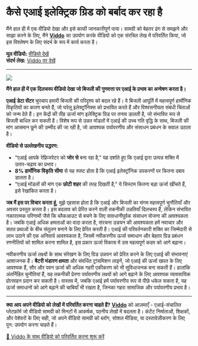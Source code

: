 # कैसे एआई इलेक्ट्रिक ग्रिड को बर्बाद कर रहा है

मैंने हाल ही में एक वीडियो देखा और इसे काफी जानकारीपूर्ण पाया। सामग्री को बेहतर ढंग से समझने और साझा करने के लिए, मैंने **[Viddo](https://viddo.pro/)** का उपयोग करके वीडियो को एक संरचित लेख में परिवर्तित किया, जो इस विश्लेषण के लिए संदर्भ के रूप में कार्य करता है।

**मूल वीडियो:** [वीडियो देखें](https://www.youtube.com/watch?v=3__HO-akNC8)  
**संदर्भ लेख:** [Viddo पर देखें](https://viddo.pro/zh/video-result/6e474ac9-ec65-4715-ac7d-a261ee23f318)

---


![](https://www.youtube.com/embed/3__HO-akNC8)


**मैंने हाल ही में एक दिलचस्प वीडियो देखा जो बिजली की गुणवत्ता पर एआई के प्रभाव का अन्वेषण करता है।**

**एआई डेटा सेंटर** चुपचाप हमारी बिजली की परिदृश्य को बदल रहे हैं। वे बिजली आपूर्ति में महत्वपूर्ण हार्मोनिक विकृतियों का कारण बनते हैं, जो घरेलू इलेक्ट्रॉनिक्स को प्रभावित करते हैं और विश्वसनीयता संबंधी चिंताओं को जन्म देते हैं। इन केंद्रों की तीव्र ऊर्जा मांग इलेक्ट्रिक ग्रिड पर तनाव डालती है, जो संभावित रूप से बिजली बाधित कर सकती है। विशेष रूप से उन्नत मॉडलों में एआई की उच्च गति वृद्धि के साथ, बिजली की मांग आसमान छूने की उम्मीद की जा रही है, जो आवश्यक पर्यावरणीय और संसाधन प्रबंधन के सवाल उठाता है।

**वीडियो से उल्लेखनीय उद्धरण:**
- "एआई आपके रेफ्रिजरेटर को **जोर से** बना रहा है," यह दर्शाते हुए कि एआई द्वारा उत्पन्न शक्ति में उतार-चढ़ाव का प्रभाव।
- **8% हार्मोनिक विकृति सीमा** से यह स्पष्ट होता है कि एआई इलेक्ट्रॉनिक उपकरणों पर कितना दबाव डालता है।
- "एआई मॉडलों की मांग एक **छोटी शहर** की तरह दिखती है," ये सिस्टम कितना बड़ा ऊर्जा खींचते हैं, इसे रेखांकित करता है।

**जब मैं इस पर विचार करता हूं,** मुझे एहसास होता है कि एआई और बिजली का संगम महत्वपूर्ण चुनौतियाँ और अवसर प्रस्तुत करता है। इस बदलाव को प्रेरित करने वाली तकनीकी उन्नतियाँ दिलचस्प हैं, लेकिन संभावित नकारात्मक परिणामों जैसे कि ब्लैकआउट से बचने के लिए सावधानीपूर्वक संसाधन योजना की आवश्यकता है। जबकि एआई अधिक क्षमताओं का वादा करता है, संरचना उन्नयन की आवश्यकता हमें नवाचार और सतत प्रथाओं के बीच संतुलन बनाने के लिए प्रेरित करती है। एआई की परिवर्तनकारी शक्ति का जिम्मेदारी से लाभ उठाने की एक अनिवार्य आवश्यकता है, जिसमें नवीकरणीय ऊर्जा समाधान और बेहतर ग्रिड प्रबंधन रणनीतियों को शामिल करना शामिल है, इस प्रकार ऊर्जा विकास में उस महत्वपूर्ण कदम को आगे बढ़ाना।

नवीकरणीय ऊर्जा लक्ष्यों के साथ संरेखण के लिए ग्रिड उन्नयन को प्रेरित करने के लिए एआई की संभावनाएं आशाजनक हैं। **बैटरी भंडारण क्षमता** और संवर्धित ट्रांसमिशन लाइनें, जो एआई की ऊर्जा खपत के लिए आवश्यक हैं, सौर और पवन ऊर्जा की अधिक गहरी एकीकरण को भी सुविधाजनक बना सकती हैं। हालांकि अंतर्निहित चुनौतियां हैं, यह तकनीकी प्रेरणा पर्यावरणीय लक्ष्यों को आगे बढ़ाने के लिए आवश्यक व्यावसायिक प्रोत्साहन प्रदान कर सकती है। वास्तव में, जबकि एआई हमें पर्यावरणीय रूप से पीछे धकेल सकता है, यह ऊर्जा समाधानों को आगे बढ़ाने की चाबियाँ भी रखता है, जिनका गहरा सामाजिक और पर्यावरणीय प्रभाव है।

---

**क्या आप अपने वीडियो को लेखों में परिवर्तित करना चाहते हैं?** **[Viddo](https://viddo.pro/)** को आज़माएँ - एआई-संचालित प्लेटफ़ॉर्म जो वीडियो सामग्री को मिनटों में आकर्षक, पठनीय लेखों में बदलता है। कंटेंट निर्माताओं, शिक्षकों, और पेशेवरों के लिए सही, जो अपने वीडियो सामग्री को ब्लॉग, सोशल मीडिया, या दस्तावेज़ीकरण के लिए पुन: उपयोग करना चाहते हैं।

[🚀 Viddo के साथ वीडियो को परिवर्तित करना शुरू करें](https://viddo.pro/)